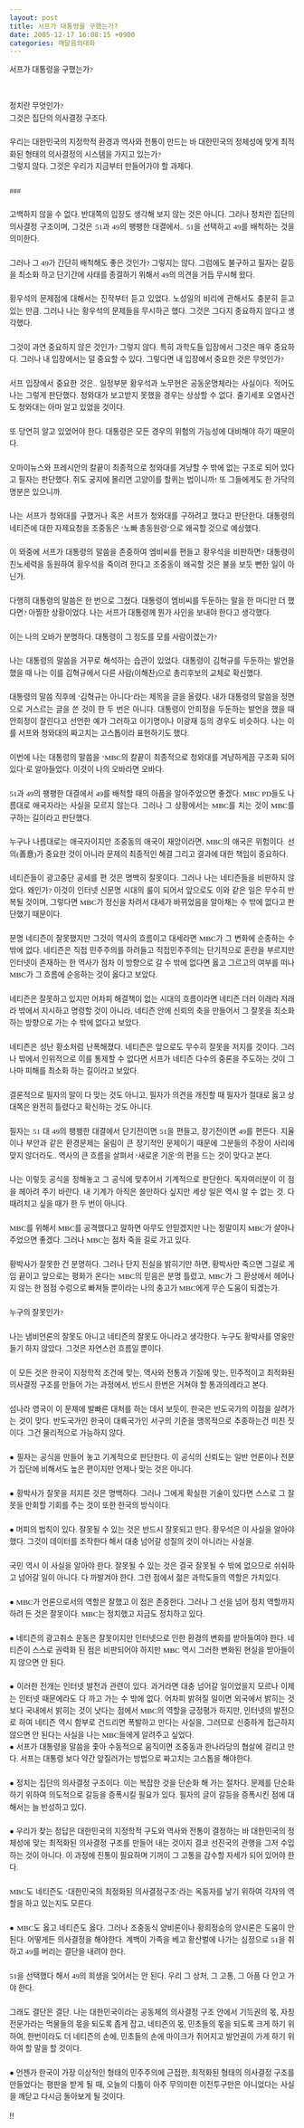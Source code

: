 ```yaml
---
layout: post
title: 서프가 대통령을 구했는가?
date: 2005-12-17 16:08:15 +0900
categories: 깨달음의대화
---
```

<P STYLE='font-family:"바탕";font-size:10.000pt;color:"#000000";text-align:justify;line-height:160%;text-indent:0.000pt;margin-left:0.000pt;margin-right:0.000pt;margin-top:0.000pt;margin-bottom:0.000pt;'>
  서프가 대통령을 구했는가?
</P>

<P STYLE='font-family:"바탕";font-size:10.000pt;color:"#000000";text-align:justify;line-height:160%;text-indent:0.000pt;margin-left:0.000pt;margin-right:0.000pt;margin-top:0.000pt;margin-bottom:0.000pt;'>
  <BR />
</P>

<P STYLE='font-family:"바탕";font-size:10.000pt;color:"#000000";text-align:justify;line-height:160%;text-indent:0.000pt;margin-left:0.000pt;margin-right:0.000pt;margin-top:0.000pt;margin-bottom:0.000pt;'>
  <BR />
</P>

<P STYLE='font-family:"바탕";font-size:10.000pt;color:"#000000";text-align:justify;line-height:160%;text-indent:0.000pt;margin-left:0.000pt;margin-right:0.000pt;margin-top:0.000pt;margin-bottom:0.000pt;'>
  정치란 무엇인가?
</P>

<P STYLE='font-family:"바탕";font-size:10.000pt;color:"#0000ff";text-align:justify;line-height:160%;text-indent:0.000pt;margin-left:0.000pt;margin-right:0.000pt;margin-top:0.000pt;margin-bottom:0.000pt;'>
  그것은 집단의 의사결정 구조다.
</P>

<P STYLE='font-family:"바탕";font-size:10.000pt;color:"#000000";text-align:justify;line-height:160%;text-indent:0.000pt;margin-left:0.000pt;margin-right:0.000pt;margin-top:0.000pt;margin-bottom:0.000pt;'>
  <BR />
</P>

<P STYLE='font-family:"바탕";font-size:10.000pt;color:"#000000";text-align:justify;line-height:160%;text-indent:0.000pt;margin-left:0.000pt;margin-right:0.000pt;margin-top:0.000pt;margin-bottom:0.000pt;'>
  우리는 대한민국의 지정학적 환경과 역사와 전통이 만드는 바 대한민국의 정체성에 맞게 최적화된 형태의 의사결정의 시스템을 가지고 있는가?
</P>

<P STYLE='font-family:"바탕";font-size:10.000pt;color:"#0000ff";text-align:justify;line-height:160%;text-indent:0.000pt;margin-left:0.000pt;margin-right:0.000pt;margin-top:0.000pt;margin-bottom:0.000pt;'>
  그렇지 않다. 그것은 우리가 지금부터 만들어가야 할 과제다.
</P>

<P STYLE='font-family:"바탕";font-size:10.000pt;color:"#000000";text-align:justify;line-height:160%;text-indent:0.000pt;margin-left:0.000pt;margin-right:0.000pt;margin-top:0.000pt;margin-bottom:0.000pt;'>
  <BR />
</P>

<P STYLE='font-family:"바탕";font-size:10.000pt;color:"#000000";text-align:justify;line-height:160%;text-indent:0.000pt;margin-left:0.000pt;margin-right:0.000pt;margin-top:0.000pt;margin-bottom:0.000pt;'>
  ###
</P>

<P STYLE='font-family:"바탕";font-size:10.000pt;color:"#000000";text-align:justify;line-height:160%;text-indent:0.000pt;margin-left:0.000pt;margin-right:0.000pt;margin-top:0.000pt;margin-bottom:0.000pt;'>
  <BR />
</P>

<P STYLE='font-family:"바탕";font-size:10.000pt;color:"#000000";text-align:justify;line-height:160%;text-indent:0.000pt;margin-left:0.000pt;margin-right:0.000pt;margin-top:0.000pt;margin-bottom:0.000pt;'>
  고백하지 않을 수 없다. 반대쪽의 입장도 생각해 보지 않는 것은 아니다. 그러나 정치란 집단의 의사결정 구조이며, 그것은 51과 49의 팽팽한 대결에서.. 51을 선택하고 49를 배척하는 것을 의미한다.
</P>

<P STYLE='font-family:"바탕";font-size:10.000pt;color:"#000000";text-align:justify;line-height:160%;text-indent:0.000pt;margin-left:0.000pt;margin-right:0.000pt;margin-top:0.000pt;margin-bottom:0.000pt;'>
  <BR />
</P>

<P STYLE='font-family:"바탕";font-size:10.000pt;color:"#000000";text-align:justify;line-height:160%;text-indent:0.000pt;margin-left:0.000pt;margin-right:0.000pt;margin-top:0.000pt;margin-bottom:0.000pt;'>
  그러나 그 49가 간단히 배척해도 좋은 것인가? 그렇지는 않다. 그럼에도 불구하고 필자는 갈등을 최소화 하고 단기간에 사태를 종결하기 위해서 49의 의견을 거듭 무시해 왔다.
</P>

<P STYLE='font-family:"바탕";font-size:10.000pt;color:"#000000";text-align:justify;line-height:160%;text-indent:0.000pt;margin-left:0.000pt;margin-right:0.000pt;margin-top:0.000pt;margin-bottom:0.000pt;'>
  <BR />
</P>

<P STYLE='font-family:"바탕";font-size:10.000pt;color:"#000000";text-align:justify;line-height:160%;text-indent:0.000pt;margin-left:0.000pt;margin-right:0.000pt;margin-top:0.000pt;margin-bottom:0.000pt;'>
  황우석의 문제점에 대해서는 진작부터 듣고 있었다. 노성일의 비리에 관해서도 충분히 듣고 있는 만큼. 그러나 나는 황우석의 문제들을 무시하곤 했다. 그것은 그다지 중요하지 않다고 생각했다.
</P>

<P STYLE='font-family:"바탕";font-size:10.000pt;color:"#000000";text-align:justify;line-height:160%;text-indent:0.000pt;margin-left:0.000pt;margin-right:0.000pt;margin-top:0.000pt;margin-bottom:0.000pt;'>
  <BR />
</P>

<P STYLE='font-family:"바탕";font-size:10.000pt;color:"#000000";text-align:justify;line-height:160%;text-indent:0.000pt;margin-left:0.000pt;margin-right:0.000pt;margin-top:0.000pt;margin-bottom:0.000pt;'>
  그것이 과연 중요하지 않은 것인가? 그렇지 않다. 특히 과학도들 입장에서 그것은 매우 중요하다. 그러나 내 입장에서는 덜 중요할 수 있다. 그렇다면 내 입장에서 중요한 것은 무엇인가?
</P>

<P STYLE='font-family:"바탕";font-size:10.000pt;color:"#000000";text-align:justify;line-height:160%;text-indent:0.000pt;margin-left:0.000pt;margin-right:0.000pt;margin-top:0.000pt;margin-bottom:0.000pt;'>
  <BR />
</P>

<P STYLE='font-family:"바탕";font-size:10.000pt;color:"#000000";text-align:justify;line-height:160%;text-indent:0.000pt;margin-left:0.000pt;margin-right:0.000pt;margin-top:0.000pt;margin-bottom:0.000pt;'>
  서프 입장에서 중요한 것은.. 일정부분 황우석과 노무현은 공동운명체라는 사실이다. 적어도 나는 그렇게 판단했다. 청와대가 보고받지 못했을 경우는 상상할 수 없다. 줄기세포 오염사건도 청와대는 아마 알고 있었을 것이다.
</P>

<P STYLE='font-family:"바탕";font-size:10.000pt;color:"#000000";text-align:justify;line-height:160%;text-indent:0.000pt;margin-left:0.000pt;margin-right:0.000pt;margin-top:0.000pt;margin-bottom:0.000pt;'>
  <BR />
</P>

<P STYLE='font-family:"바탕";font-size:10.000pt;color:"#000000";text-align:justify;line-height:160%;text-indent:0.000pt;margin-left:0.000pt;margin-right:0.000pt;margin-top:0.000pt;margin-bottom:0.000pt;'>
  또 당연히 알고 있었어야 한다. 대통령은 모든 경우의 위험의 가능성에 대비해야 하기 때문이다.
</P>

<P STYLE='font-family:"바탕";font-size:10.000pt;color:"#000000";text-align:justify;line-height:160%;text-indent:0.000pt;margin-left:0.000pt;margin-right:0.000pt;margin-top:0.000pt;margin-bottom:0.000pt;'>
  <BR />
</P>

<P STYLE='font-family:"바탕";font-size:10.000pt;color:"#000000";text-align:justify;line-height:160%;text-indent:0.000pt;margin-left:0.000pt;margin-right:0.000pt;margin-top:0.000pt;margin-bottom:0.000pt;'>
  오마이뉴스와 프레시안의 칼끝이 최종적으로 청와대를 겨냥할 수 밖에 없는 구조로 되어 있다고 필자는 판단했다. 쥐도 궁지에 몰리면 고양이를 할퀴는 법이니까! 또 그들에게도 한 가닥의 명분은 있으니까.
</P>

<P STYLE='font-family:"바탕";font-size:10.000pt;color:"#000000";text-align:justify;line-height:160%;text-indent:0.000pt;margin-left:0.000pt;margin-right:0.000pt;margin-top:0.000pt;margin-bottom:0.000pt;'>
  <BR />
</P>

<P STYLE='font-family:"바탕";font-size:10.000pt;color:"#000000";text-align:justify;line-height:160%;text-indent:0.000pt;margin-left:0.000pt;margin-right:0.000pt;margin-top:0.000pt;margin-bottom:0.000pt;'>
  나는 서프가 청와대를 구했거나 혹은 서프가 청와대를 구하려고 했다고 판단한다. 대통령의 네티즌에 대한 자제요청을 조중동은 ‘노빠 총동원령’으로 왜곡할 것으로 예상했다.
</P>

<P STYLE='font-family:"바탕";font-size:10.000pt;color:"#000000";text-align:justify;line-height:160%;text-indent:0.000pt;margin-left:0.000pt;margin-right:0.000pt;margin-top:0.000pt;margin-bottom:0.000pt;'>
  <BR />
</P>

<P STYLE='font-family:"바탕";font-size:10.000pt;color:"#000000";text-align:justify;line-height:160%;text-indent:0.000pt;margin-left:0.000pt;margin-right:0.000pt;margin-top:0.000pt;margin-bottom:0.000pt;'>
  이 와중에 서프가 대통령의 말씀을 존중하여 엠비씨를 편들고 황우석을 비판하면? 대통령이 친노세력을 동원하여 황우석을 죽이려 한다고 조중동이 왜곡할 것은 불을 보듯 뻔한 일이 아닌가.
</P>

<P STYLE='font-family:"바탕";font-size:10.000pt;color:"#000000";text-align:justify;line-height:160%;text-indent:0.000pt;margin-left:0.000pt;margin-right:0.000pt;margin-top:0.000pt;margin-bottom:0.000pt;'>
  <BR />
</P>

<P STYLE='font-family:"바탕";font-size:10.000pt;color:"#000000";text-align:justify;line-height:160%;text-indent:0.000pt;margin-left:0.000pt;margin-right:0.000pt;margin-top:0.000pt;margin-bottom:0.000pt;'>
  다행히 대통령의 말씀은 한 번으로 그쳤다. 대통령이 엠비씨를 두둔하는 말을 한 마디만 더 했다면? 아찔한 상황이었다. 나는 서프가 대통령께 뭔가 사인을 보내야 한다고 생각했다.
</P>

<P STYLE='font-family:"바탕";font-size:10.000pt;color:"#000000";text-align:justify;line-height:160%;text-indent:0.000pt;margin-left:0.000pt;margin-right:0.000pt;margin-top:0.000pt;margin-bottom:0.000pt;'>
  <BR />
</P>

<P STYLE='font-family:"바탕";font-size:10.000pt;color:"#000000";text-align:justify;line-height:160%;text-indent:0.000pt;margin-left:0.000pt;margin-right:0.000pt;margin-top:0.000pt;margin-bottom:0.000pt;'>
  이는 나의 오바가 분명하다. 대통령이 그 정도를 모를 사람이겠는가?
</P>

<P STYLE='font-family:"바탕";font-size:10.000pt;color:"#000000";text-align:justify;line-height:160%;text-indent:0.000pt;margin-left:0.000pt;margin-right:0.000pt;margin-top:0.000pt;margin-bottom:0.000pt;'>
  <BR />
</P>

<P STYLE='font-family:"바탕";font-size:10.000pt;color:"#000000";text-align:justify;line-height:160%;text-indent:0.000pt;margin-left:0.000pt;margin-right:0.000pt;margin-top:0.000pt;margin-bottom:0.000pt;'>
  나는 대통령의 말씀을 거꾸로 해석하는 습관이 있었다. 대통령이 김혁규를 두둔하는 발언을 했을 때 나는 이를 김혁규에서 다른 사람(이해찬)으로 총리후보의 교체로 확신했다.
</P>

<P STYLE='font-family:"바탕";font-size:10.000pt;color:"#000000";text-align:justify;line-height:160%;text-indent:0.000pt;margin-left:0.000pt;margin-right:0.000pt;margin-top:0.000pt;margin-bottom:0.000pt;'>
  <BR />
</P>

<P STYLE='font-family:"바탕";font-size:10.000pt;color:"#000000";text-align:justify;line-height:160%;text-indent:0.000pt;margin-left:0.000pt;margin-right:0.000pt;margin-top:0.000pt;margin-bottom:0.000pt;'>
  대통령의 말씀 직후에 ‘김혁규는 아니다’라는 제목을 글을 올렸다. 내가 대통령의 말씀을 정면으로 거스르는 글을 쓴 것이 한 두 번은 아니다. 대통령이 안희정을 두둔하는 발언을 했을 때 안희정이 잘린다고 선언한 예가 그러하고 이기명이나 이광재 등의 경우도 비슷하다. 나는 이를 서프와 청와대의 짜고치는 고스톱이라 표현하기도 했다.
</P>

<P STYLE='font-family:"바탕";font-size:10.000pt;color:"#000000";text-align:justify;line-height:160%;text-indent:0.000pt;margin-left:0.000pt;margin-right:0.000pt;margin-top:0.000pt;margin-bottom:0.000pt;'>
  <BR />
</P>

<P STYLE='font-family:"바탕";font-size:10.000pt;color:"#000000";text-align:justify;line-height:160%;text-indent:0.000pt;margin-left:0.000pt;margin-right:0.000pt;margin-top:0.000pt;margin-bottom:0.000pt;'>
  이번에 나는 대통령의 말씀을 ‘MBC의 칼끝이 최종적으로 청와대를 겨냥하게끔 구조화 되어 있다’로 알아들었다. 이것이 나의 오바라면 오바다.
</P>

<P STYLE='font-family:"바탕";font-size:10.000pt;color:"#000000";text-align:justify;line-height:160%;text-indent:0.000pt;margin-left:0.000pt;margin-right:0.000pt;margin-top:0.000pt;margin-bottom:0.000pt;'>
  <BR />
</P>

<P STYLE='font-family:"바탕";font-size:10.000pt;color:"#000000";text-align:justify;line-height:160%;text-indent:0.000pt;margin-left:0.000pt;margin-right:0.000pt;margin-top:0.000pt;margin-bottom:0.000pt;'>
  51과 49의 팽팽한 대결에서 49를 배척할 때의 아픔을 알아주었으면 좋겠다. MBC PD들도 나름대로 애국자라는 사실을 모르지 않는다. 그러나 그 상황에서는 MBC를 치는 것이 MBC를 구하는 길이라고 판단했다.
</P>

<P STYLE='font-family:"바탕";font-size:10.000pt;color:"#000000";text-align:justify;line-height:160%;text-indent:0.000pt;margin-left:0.000pt;margin-right:0.000pt;margin-top:0.000pt;margin-bottom:0.000pt;'>
  <BR />
</P>

<P STYLE='font-family:"바탕";font-size:10.000pt;color:"#000000";text-align:justify;line-height:160%;text-indent:0.000pt;margin-left:0.000pt;margin-right:0.000pt;margin-top:0.000pt;margin-bottom:0.000pt;'>
  누구나 나름대로는 애국자이지만 조중동의 애국이 재앙이라면, MBC의 애국은 위험이다. 선의(善意)가 중요한 것이 아니라 문제의 최종적인 해결 그리고 결과에 대한 책임이 중요하다.
</P>

<P STYLE='font-family:"바탕";font-size:10.000pt;color:"#000000";text-align:justify;line-height:160%;text-indent:0.000pt;margin-left:0.000pt;margin-right:0.000pt;margin-top:0.000pt;margin-bottom:0.000pt;'>
  <BR />
</P>

<P STYLE='font-family:"바탕";font-size:10.000pt;color:"#000000";text-align:justify;line-height:160%;text-indent:0.000pt;margin-left:0.000pt;margin-right:0.000pt;margin-top:0.000pt;margin-bottom:0.000pt;'>
  네티즌들이 광고중단 공세를 편 것은 명백히 잘못이다. 그러나 나는 네티즌들을 비판하지 않았다. 왜인가? 이것이 인터넷 신문명 시대의 룰이 되어서 앞으로도 이와 같은 일은 무수히 반복될 것이며, 그렇다면 MBC가 정신을 차려서 대세가 바뀌었음을 알아채는 수 밖에 없다고 판단했기 때문이다.
</P>

<P STYLE='font-family:"바탕";font-size:10.000pt;color:"#000000";text-align:justify;line-height:160%;text-indent:0.000pt;margin-left:0.000pt;margin-right:0.000pt;margin-top:0.000pt;margin-bottom:0.000pt;'>
  <BR />
</P>

<P STYLE='font-family:"바탕";font-size:10.000pt;color:"#000000";text-align:justify;line-height:160%;text-indent:0.000pt;margin-left:0.000pt;margin-right:0.000pt;margin-top:0.000pt;margin-bottom:0.000pt;'>
  분명 네티즌이 잘못했지만 그것이 역사의 흐름이고 대세라면 MBC가 그 변화에 순종하는 수 밖에 없다. 네티즌은 직접 민주주의를 하려들고 직접민주주의는 단기적으로 혼란을 부르지만 인터넷이 존재하는 한 역사가 점차 이 방향으로 갈 수 밖에 없다면 옳고 그르고의 여부를 떠나 MBC가 그 흐름에 순응하는 것이 옳다고 보았다.
</P>

<P STYLE='font-family:"바탕";font-size:10.000pt;color:"#000000";text-align:justify;line-height:160%;text-indent:0.000pt;margin-left:0.000pt;margin-right:0.000pt;margin-top:0.000pt;margin-bottom:0.000pt;'>
  <BR />
</P>

<P STYLE='font-family:"바탕";font-size:10.000pt;color:"#000000";text-align:justify;line-height:160%;text-indent:0.000pt;margin-left:0.000pt;margin-right:0.000pt;margin-top:0.000pt;margin-bottom:0.000pt;'>
  네티즌은 잘못하고 있지만 어차피 해결책이 없는 시대의 흐름이라면 네티즌 더러 이래라 저래라 밖에서 지시하고 명령할 것이 아니라, 네티즌 안에 신뢰의 축을 만들어서 그 잘못을 최소화 하는 방향으로 가는 수 밖에 없다고 보았다.
</P>

<P STYLE='font-family:"바탕";font-size:10.000pt;color:"#000000";text-align:justify;line-height:160%;text-indent:0.000pt;margin-left:0.000pt;margin-right:0.000pt;margin-top:0.000pt;margin-bottom:0.000pt;'>
  <BR />
</P>

<P STYLE='font-family:"바탕";font-size:10.000pt;color:"#000000";text-align:justify;line-height:160%;text-indent:0.000pt;margin-left:0.000pt;margin-right:0.000pt;margin-top:0.000pt;margin-bottom:0.000pt;'>
  네티즌은 성난 황소처럼 난폭해졌다. 네티즌은 앞으로도 무수히 잘못을 저지를 것이다. 그러나 밖에서 인위적으로 이를 통제할 수 없다면 서프가 네티즌 다수의 중론을 주도하는 것이 그나마 피해를 최소화 하는 길이라고 보았다.
</P>

<P STYLE='font-family:"바탕";font-size:10.000pt;color:"#000000";text-align:justify;line-height:160%;text-indent:0.000pt;margin-left:0.000pt;margin-right:0.000pt;margin-top:0.000pt;margin-bottom:0.000pt;'>
  <BR />
</P>

<P STYLE='font-family:"바탕";font-size:10.000pt;color:"#000000";text-align:justify;line-height:160%;text-indent:0.000pt;margin-left:0.000pt;margin-right:0.000pt;margin-top:0.000pt;margin-bottom:0.000pt;'>
  결론적으로 필자의 말이 다 맞는 것도 아니고, 필자가 의견을 개진할 때 필자가 절대로 옳고 상대쪽은 완전히 틀렸다고 확신하는 것도 아니다.
</P>

<P STYLE='font-family:"바탕";font-size:10.000pt;color:"#000000";text-align:justify;line-height:160%;text-indent:0.000pt;margin-left:0.000pt;margin-right:0.000pt;margin-top:0.000pt;margin-bottom:0.000pt;'>
  <BR />
</P>

<P STYLE='font-family:"바탕";font-size:10.000pt;color:"#000000";text-align:justify;line-height:160%;text-indent:0.000pt;margin-left:0.000pt;margin-right:0.000pt;margin-top:0.000pt;margin-bottom:0.000pt;'>
  필자는 51 대 49의 팽팽한 대결에서 단기전이면 51을 편들고, 장기전이면 49를 편든다. 지율이나 부안과 같은 환경문제는 울림이 큰 장기적인 문제이기 때문에 그분들의 주장이 사리에 맞지 않더라도.. 역사의 큰 흐름을 살펴서 ‘새로운 기운’의 편을 드는 것이 맞다고 본다.
</P>

<P STYLE='font-family:"바탕";font-size:10.000pt;color:"#000000";text-align:justify;line-height:160%;text-indent:0.000pt;margin-left:0.000pt;margin-right:0.000pt;margin-top:0.000pt;margin-bottom:0.000pt;'>
  <BR />
</P>

<P STYLE='font-family:"바탕";font-size:10.000pt;color:"#000000";text-align:justify;line-height:160%;text-indent:0.000pt;margin-left:0.000pt;margin-right:0.000pt;margin-top:0.000pt;margin-bottom:0.000pt;'>
  나는 이렇듯 공식을 정해놓고 그 공식에 맞추어서 기계적으로 판단한다. 독자여러분이 이 점을 헤아려 주기 바란다. 내 기계가 아직은 쓸만하다 싶지만 세상 일은 역시 알 수 없는 것. 다 때려치고 싶을 때가 한 두 번이 아니다.
</P>

<P STYLE='font-family:"바탕";font-size:10.000pt;color:"#000000";text-align:justify;line-height:160%;text-indent:0.000pt;margin-left:0.000pt;margin-right:0.000pt;margin-top:0.000pt;margin-bottom:0.000pt;'>
  <BR />
</P>

<P STYLE='font-family:"바탕";font-size:10.000pt;color:"#000000";text-align:justify;line-height:160%;text-indent:0.000pt;margin-left:0.000pt;margin-right:0.000pt;margin-top:0.000pt;margin-bottom:0.000pt;'>
  MBC를 위해서 MBC를 공격했다고 말하면 아무도 안믿겠지만 나는 정말이지 MBC가 살아나 주었으면 좋겠다. 그러나 MBC는 점차 죽을 길로 가고 있다.
</P>

<P STYLE='font-family:"바탕";font-size:10.000pt;color:"#000000";text-align:justify;line-height:160%;text-indent:0.000pt;margin-left:0.000pt;margin-right:0.000pt;margin-top:0.000pt;margin-bottom:0.000pt;'>
  <BR />
</P>

<P STYLE='font-family:"바탕";font-size:10.000pt;color:"#000000";text-align:justify;line-height:160%;text-indent:0.000pt;margin-left:0.000pt;margin-right:0.000pt;margin-top:0.000pt;margin-bottom:0.000pt;'>
  황박사가 잘못한 건 분명하다. 그러나 단지 진실을 밝히기만 하면, 황박사만 죽으면 그걸로 게임 끝이고 앞으로는 평화가 온다는 MBC의 믿음은 분명 틀렸고, MBC가 그 환상에서 헤어나지 않는 한 점점 수렁으로 빠져들 뿐이라는 나의 충고가 MBC에게 무슨 도움이 되겠는가.
</P>

<P STYLE='font-family:"바탕";font-size:10.000pt;color:"#000000";text-align:justify;line-height:160%;text-indent:0.000pt;margin-left:0.000pt;margin-right:0.000pt;margin-top:0.000pt;margin-bottom:0.000pt;'>
  <BR />
</P>

<P STYLE='font-family:"바탕";font-size:10.000pt;color:"#000000";text-align:justify;line-height:160%;text-indent:0.000pt;margin-left:0.000pt;margin-right:0.000pt;margin-top:0.000pt;margin-bottom:0.000pt;'>
  누구의 잘못인가?
</P>

<P STYLE='font-family:"바탕";font-size:10.000pt;color:"#000000";text-align:justify;line-height:160%;text-indent:0.000pt;margin-left:0.000pt;margin-right:0.000pt;margin-top:0.000pt;margin-bottom:0.000pt;'>
  <BR />
</P>

<P STYLE='font-family:"바탕";font-size:10.000pt;color:"#000000";text-align:justify;line-height:160%;text-indent:0.000pt;margin-left:0.000pt;margin-right:0.000pt;margin-top:0.000pt;margin-bottom:0.000pt;'>
  나는 냄비언론의 잘못도 아니고 네티즌의 잘못도 아니라고 생각한다. 누구도 황박사를 영웅만들기 하지 않았다. 그것은 자연스런 흐름일 뿐이다.
</P>

<P STYLE='font-family:"바탕";font-size:10.000pt;color:"#000000";text-align:justify;line-height:160%;text-indent:0.000pt;margin-left:0.000pt;margin-right:0.000pt;margin-top:0.000pt;margin-bottom:0.000pt;'>
  <BR />
</P>

<P STYLE='font-family:"바탕";font-size:10.000pt;color:"#000000";text-align:justify;line-height:160%;text-indent:0.000pt;margin-left:0.000pt;margin-right:0.000pt;margin-top:0.000pt;margin-bottom:0.000pt;'>
  이 모든 것은 한국이 지정학적 조건에 맞는, 역사와 전통과 기질에 맞는, 민주적이고 최적화된 의사결정 구조를 만들어 가는 과정에서, 반드시 한번은 거쳐야 할 통과의례라고 본다.
</P>

<P STYLE='font-family:"바탕";font-size:10.000pt;color:"#000000";text-align:justify;line-height:160%;text-indent:0.000pt;margin-left:0.000pt;margin-right:0.000pt;margin-top:0.000pt;margin-bottom:0.000pt;'>
  <BR />
</P>

<P STYLE='font-family:"바탕";font-size:10.000pt;color:"#000000";text-align:justify;line-height:160%;text-indent:0.000pt;margin-left:0.000pt;margin-right:0.000pt;margin-top:0.000pt;margin-bottom:0.000pt;'>
  섬나라 영국이 이 문제에 발빠른 대처를 하는 데서 보듯이, 한국은 반도국가의 이점을 살려가는 것이 맞다. 반도국가인 한국이 대륙국가인 서구의 기준을 맹목적으로 추종하는건 미친 짓이다. 그건 물리적으로 가능하지 않다.
</P>

<P STYLE='font-family:"바탕";font-size:10.000pt;color:"#000000";text-align:justify;line-height:160%;text-indent:0.000pt;margin-left:0.000pt;margin-right:0.000pt;margin-top:0.000pt;margin-bottom:0.000pt;'>
  <BR />
</P>

<P STYLE='font-family:"바탕";font-size:10.000pt;color:"#000000";text-align:justify;line-height:160%;text-indent:0.000pt;margin-left:0.000pt;margin-right:0.000pt;margin-top:0.000pt;margin-bottom:0.000pt;'>
  ● 필자는 공식을 만들어 놓고 기계적으로 판단한다. 이 공식의 신뢰도는 일반 언론이나 전문가 집단에 비해서도 높은 편이지만 언제나 맞는 것은 아니다.
</P>

<P STYLE='font-family:"바탕";font-size:10.000pt;color:"#000000";text-align:justify;line-height:160%;text-indent:0.000pt;margin-left:0.000pt;margin-right:0.000pt;margin-top:0.000pt;margin-bottom:0.000pt;'>
  <BR />
</P>

<P STYLE='font-family:"바탕";font-size:10.000pt;color:"#000000";text-align:justify;line-height:160%;text-indent:0.000pt;margin-left:0.000pt;margin-right:0.000pt;margin-top:0.000pt;margin-bottom:0.000pt;'>
  ● 황박사가 잘못을 저지른 것은 명백하다. 그러나 그에게 확실한 기술이 있다면 스스로 그 잘못을 만회할 기회를 주는 것이 또한 한국의 방식이다.
</P>

<P STYLE='font-family:"바탕";font-size:10.000pt;color:"#000000";text-align:justify;line-height:160%;text-indent:0.000pt;margin-left:0.000pt;margin-right:0.000pt;margin-top:0.000pt;margin-bottom:0.000pt;'>
  <BR />
</P>

<P STYLE='font-family:"바탕";font-size:10.000pt;color:"#000000";text-align:justify;line-height:160%;text-indent:0.000pt;margin-left:0.000pt;margin-right:0.000pt;margin-top:0.000pt;margin-bottom:0.000pt;'>
  ● 머피의 법칙이 있다. 잘못될 수 있는 것은 반드시 잘못되고 만다. 황우석은 이 사실을 알아야 했다. 그것이 데이터를 조작한다 해서 대충 넘어갈 성질의 것이 아니라는 사실을.
</P>

<P STYLE='font-family:"바탕";font-size:10.000pt;color:"#000000";text-align:justify;line-height:160%;text-indent:0.000pt;margin-left:0.000pt;margin-right:0.000pt;margin-top:0.000pt;margin-bottom:0.000pt;'>
  <BR />
</P>

<P STYLE='font-family:"바탕";font-size:10.000pt;color:"#000000";text-align:justify;line-height:160%;text-indent:0.000pt;margin-left:0.000pt;margin-right:0.000pt;margin-top:0.000pt;margin-bottom:0.000pt;'>
  국민 역시 이 사실을 알아야 한다. 잘못될 수 있는 것은 결국 잘못될 수 밖에 없으므로 쉬쉬하고 넘어갈 일이 아니다. 다 까발겨야 한다. 그런 점에서 젊은 과학도들의 역할은 가치있다.
</P>

<P STYLE='font-family:"바탕";font-size:10.000pt;color:"#000000";text-align:justify;line-height:160%;text-indent:0.000pt;margin-left:0.000pt;margin-right:0.000pt;margin-top:0.000pt;margin-bottom:0.000pt;'>
  <BR />
</P>

<P STYLE='font-family:"바탕";font-size:10.000pt;color:"#000000";text-align:justify;line-height:160%;text-indent:0.000pt;margin-left:0.000pt;margin-right:0.000pt;margin-top:0.000pt;margin-bottom:0.000pt;'>
  ● MBC가 언론으로서의 역할은 잘했고 이 점은 존중한다. 그러나 그 선을 넘어 정치 역할까지 하려 든 것은 잘못이다. MBC는 정치했고 지금도 정치하고 있다.
</P>

<P STYLE='font-family:"바탕";font-size:10.000pt;color:"#000000";text-align:justify;line-height:160%;text-indent:0.000pt;margin-left:0.000pt;margin-right:0.000pt;margin-top:0.000pt;margin-bottom:0.000pt;'>
  <BR />
</P>

<P STYLE='font-family:"바탕";font-size:10.000pt;color:"#000000";text-align:justify;line-height:160%;text-indent:0.000pt;margin-left:0.000pt;margin-right:0.000pt;margin-top:0.000pt;margin-bottom:0.000pt;'>
  ● 네티즌의 광고취소 운동은 잘못이지만 인터넷으로 인한 환경의 변화를 받아들여야 한다. 네티즌이 스스로 권력화 된 점은 비판되어야 하지만 MBC 역시 그러한 변화된 현실을 받아들이지 않으면 안 된다.
</P>

<P STYLE='font-family:"바탕";font-size:10.000pt;color:"#000000";text-align:justify;line-height:160%;text-indent:0.000pt;margin-left:0.000pt;margin-right:0.000pt;margin-top:0.000pt;margin-bottom:0.000pt;'>
  <BR />
</P>

<P STYLE='font-family:"바탕";font-size:10.000pt;color:"#000000";text-align:justify;line-height:160%;text-indent:0.000pt;margin-left:0.000pt;margin-right:0.000pt;margin-top:0.000pt;margin-bottom:0.000pt;'>
  ● 이러한 전개는 인터넷 발전과 관련이 있다. 과거라면 대충 넘어갈 일이었을지 모르나 이제는 인터넷 때문에라도 다 까고 가는 수 밖에 없다. 어차피 밝혀질 일이면 외국에서 밝히는 것 보다 국내에서 밝히는 것이 낫다는 점에서 MBC의 역할을 긍정평가 하지만, 인터넷의 발전으로 하여 네티즌 역시 함부로 건드리면 폭발하고 만다는 사실을, 그러므로 신중하게 접근하지 않으면 안 된다는 사실을 나는 MBC들에게 알려주고 싶었다.
</P>

<P STYLE='font-family:"바탕";font-size:10.000pt;color:"#000000";text-align:justify;line-height:160%;text-indent:0.000pt;margin-left:0.000pt;margin-right:0.000pt;margin-top:0.000pt;margin-bottom:0.000pt;'>
</P>

<P STYLE='font-family:"바탕";font-size:10.000pt;color:"#000000";text-align:justify;line-height:160%;text-indent:0.000pt;margin-left:0.000pt;margin-right:0.000pt;margin-top:0.000pt;margin-bottom:0.000pt;'>
  ● 서프가 대통령을 말씀을 좇아 수동적으로 움직이면 조중동과 한나라당의 협살에 걸리고 만다. 서프는 대통령 보다 약간 앞질러가는 방법으로 짜고치는 고스톱을 해야한다.
</P>

<P STYLE='font-family:"바탕";font-size:10.000pt;color:"#000000";text-align:justify;line-height:160%;text-indent:0.000pt;margin-left:0.000pt;margin-right:0.000pt;margin-top:0.000pt;margin-bottom:0.000pt;'>
  <BR />
</P>

<P STYLE='font-family:"바탕";font-size:10.000pt;color:"#000000";text-align:justify;line-height:160%;text-indent:0.000pt;margin-left:0.000pt;margin-right:0.000pt;margin-top:0.000pt;margin-bottom:0.000pt;'>
  ● 정치는 집단의 의사결정 구조이다. 이는 복잡한 것을 단순화 해 가는 절차다. 문제를 단순화 하기 위하여 의도적으로 갈등을 증폭시킬 필요가 있다. 필자의 글이 갈등을 증폭시킨 점에 대해서는 늘 반성하고 있다.
</P>

<P STYLE='font-family:"바탕";font-size:10.000pt;color:"#000000";text-align:justify;line-height:160%;text-indent:0.000pt;margin-left:0.000pt;margin-right:0.000pt;margin-top:0.000pt;margin-bottom:0.000pt;'>
  <BR />
</P>

<P STYLE='font-family:"바탕";font-size:10.000pt;color:"#000000";text-align:justify;line-height:160%;text-indent:0.000pt;margin-left:0.000pt;margin-right:0.000pt;margin-top:0.000pt;margin-bottom:0.000pt;'>
  ● 우리가 찾는 정답은 대한민국의 지정학적 구도와 역사와 전통이 결정하는 바 대한민국의 정체성에 맞는 최적화된 의사결정 구조를 만들어 내는 것이지 결코 선진국의 관행을 그저 수입하는 것이 아니다. 이 과정에 진통이 필요하며 기꺼이 그 고통을 감수할 자세가 되어 있어야 한다.
</P>

<P STYLE='font-family:"바탕";font-size:10.000pt;color:"#000000";text-align:justify;line-height:160%;text-indent:0.000pt;margin-left:0.000pt;margin-right:0.000pt;margin-top:0.000pt;margin-bottom:0.000pt;'>
  <BR />
</P>

<P STYLE='font-family:"바탕";font-size:10.000pt;color:"#000000";text-align:justify;line-height:160%;text-indent:0.000pt;margin-left:0.000pt;margin-right:0.000pt;margin-top:0.000pt;margin-bottom:0.000pt;'>
  MBC도 네티즌도 ‘대한민국의 최정화된 의사결정구조’라는 옥동자를 낳기 위하여 각자의 역할을 하고 있는지도 모른다.
</P>

<P STYLE='font-family:"바탕";font-size:10.000pt;color:"#000000";text-align:justify;line-height:160%;text-indent:0.000pt;margin-left:0.000pt;margin-right:0.000pt;margin-top:0.000pt;margin-bottom:0.000pt;'>
  <BR />
</P>

<P STYLE='font-family:"바탕";font-size:10.000pt;color:"#000000";text-align:justify;line-height:160%;text-indent:0.000pt;margin-left:0.000pt;margin-right:0.000pt;margin-top:0.000pt;margin-bottom:0.000pt;'>
  ● MBC도 옳고 네티즌도 옳다. 그러나 조중동식 양비론이나 황희정승의 양시론은 도움이 안 된다. 어떻게든 의사결정을 해야한다. 계백이 가족을 베고 황산벌에 나가는 심정으로 51을 취하고 49를 버리는 결단을 내려야 한다.
</P>

<P STYLE='font-family:"바탕";font-size:10.000pt;color:"#000000";text-align:justify;line-height:160%;text-indent:0.000pt;margin-left:0.000pt;margin-right:0.000pt;margin-top:0.000pt;margin-bottom:0.000pt;'>
  <BR />
</P>

<P STYLE='font-family:"바탕";font-size:10.000pt;color:"#000000";text-align:justify;line-height:160%;text-indent:0.000pt;margin-left:0.000pt;margin-right:0.000pt;margin-top:0.000pt;margin-bottom:0.000pt;'>
  51을 선택했다 해서 49의 희생을 잊어서는 안 된다. 우리 그 상처, 그 고통, 그 아픔 다 안고 가야 한다.
</P>

<P STYLE='font-family:"바탕";font-size:10.000pt;color:"#000000";text-align:justify;line-height:160%;text-indent:0.000pt;margin-left:0.000pt;margin-right:0.000pt;margin-top:0.000pt;margin-bottom:0.000pt;'>
  <BR />
</P>

<P STYLE='font-family:"바탕";font-size:10.000pt;color:"#000000";text-align:justify;line-height:160%;text-indent:0.000pt;margin-left:0.000pt;margin-right:0.000pt;margin-top:0.000pt;margin-bottom:0.000pt;'>
  그래도 결단은 결단. 나는 대한민국이라는 공동체의 의사결정 구조 안에서 기득권의 몫, 자칭 전문가라는 먹물들의 몫을 되도록 좁게 잡고, 네티즌의 몫, 민초들의 몫을 되도록 크게 하기 위하여, 한번이라도 더 네티즌의 손에, 민초들의 손에 마이크가 쥐어지고 발언권이 가게 하기 위하여 할 말을 할 것이다.
</P>

<P STYLE='font-family:"바탕";font-size:10.000pt;color:"#000000";text-align:justify;line-height:160%;text-indent:0.000pt;margin-left:0.000pt;margin-right:0.000pt;margin-top:0.000pt;margin-bottom:0.000pt;'>
  <BR />
</P>

<P STYLE='font-family:"바탕";font-size:10.000pt;color:"#000000";text-align:justify;line-height:160%;text-indent:0.000pt;margin-left:0.000pt;margin-right:0.000pt;margin-top:0.000pt;margin-bottom:0.000pt;'>
  ● 언젠가 한국이 가장 이상적인 형태의 민주주의에 근접한, 최적화된 형태의 의사결정 구조를 만들었다는 평판을 받게 될 때, 오늘의 다툼이 아주 무의미한 이전투구만은 아니었다는 사실을 깨닫고 다시금 돌아보게 될 것이다.
</P>

!!